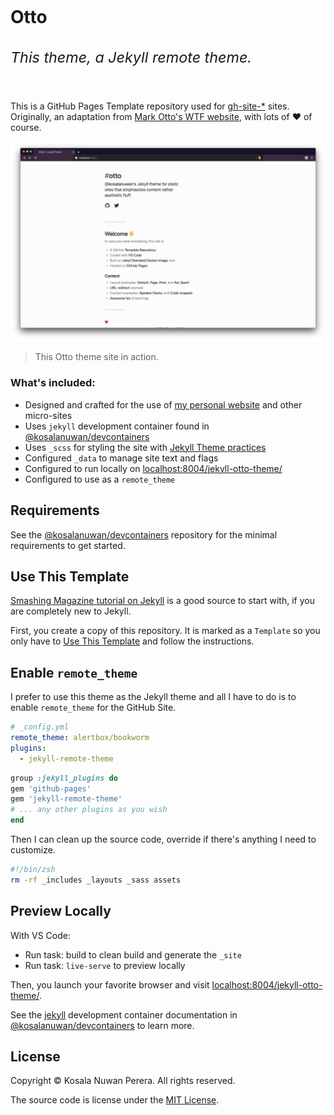 # Otto <sup><h6>This theme, a Jekyll remote theme.</h6></sup>

This is a GitHub Pages Template repository used for [gh-site-*][gh-search-gh-sites] sites. Originally, an adaptation from [Mark Otto's WTF website][url-site-wtf], with lots of :heart: of course. 

![Screenshot][url-screenshot]

> This Otto theme site in action.

[gh-search-gh-sites]: https://github.com/kosalanuwan?tab=repositories&q=gh-site-&type=&language=
[url-site-wtf]: http://wtfhtmlcss.com/
[url-screenshot]: screenshot.png

### What's included:
- Designed and crafted for the use of [my personal website][url-site-kosalanuwan] and other micro-sites
- Uses `jekyll` development container found in [@kosalanuwan/devcontainers][repo-devcontainers]
- Uses `_scss` for styling the site with [Jekyll Theme practices][url-jekyll-theming]
- Configured `_data` to manage site text and flags
- Configured to run locally on [localhost:8004/jekyll-otto-theme/][url-preview-locally]
- Configured to use as a `remote_theme`

[url-site-kosalanuwan]: https://kosalanuwan.github.io/
[repo-devcontainers]: https://github.com/kosalanuwan/devcontainers/#readme
[url-jekyll-theming]: https://
[url-preview-locally]: http://localhost:8004/jekyll-otto-theme

## Requirements
See the [@kosalanuwan/devcontainers][repo-devcontainers] repository for the minimal requirements to get started.

## Use This Template
[Smashing Magazine tutorial on Jekyll][url-smashing-mag-blogging] is a good source to start with, if you are completely new to Jekyll.

[url-smashing-mag-blogging]: http://www.smashingmagazine.com/2014/08/01/build-blog-jekyll-github-pages/

First, you create a copy of this repository. It is marked as a `Template` so you only have to [Use This Template][url-use-this-template] and follow the instructions.

[url-use-this-template]: https://github.com/kosalanuwan/jekyll-otto-theme/generete

## Enable `remote_theme`
I prefer to use this theme as the Jekyll theme and all I have to do is to enable `remote_theme` for the GitHub Site. 

```yml
# _config.yml
remote_theme: alertbox/bookworm
plugins:
  - jekyll-remote-theme
```
```ruby
group :jekyll_plugins do
gem 'github-pages'
gem 'jekyll-remote-theme'
# ... any other plugins as you wish
end
```

Then I  can clean up the source code, override if there's anything I need to customize.

```zsh
#!/bin/zsh
rm -rf _includes _layouts _sass assets
```

## Preview  Locally
With VS Code:
- Run task: build to clean build and generate the `_site`
- Run task: `live-serve` to preview locally

Then, you launch your favorite browser and visit [localhost:8004/jekyll-otto-theme/][url-preview-locally].

See the [jekyll][docs-jekyll-devcontainer] development container documentation in [@kosalanuwan/devcontainers][repo-devcontainers] to learn more.

[docs-jekyll-devcontainer]: https://

## License

Copyright :copyright: Kosala Nuwan Perera. All rights reserved.

The source code is license under the [MIT License](LICENSE).